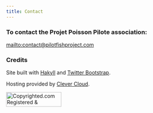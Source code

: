 ```yaml
---
title: Contact
---
```


### To contact the Projet Poisson Pilote association:

<mailto:contact@pilotfishproject.com>

### Credits

Site built with [Hakyll](http://jaspervdj.be/hakyll) and [Twitter
Bootstrap](http://twitter.github.com/bootstrap).

Hosting provided by [Clever Cloud](http://clever-cloud.com).

<a target="_blank" href="http://www.copyrighted.com/copyrights/view/pvbn-dl6s-tpvy-v816"><img border="0" alt="Copyrighted.com Registered &amp; Protected 
PVBN-DL6S-TPVY-V816" title="Copyrighted.com Registered &amp; Protected 
PVBN-DL6S-TPVY-V816" width="150" height="40" src="http://static.copyrighted.com/images/seal.gif" /></a>
